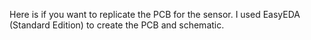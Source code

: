 Here is if you want to replicate the PCB for the sensor. I used EasyEDA (Standard Edition) to create the PCB and schematic. 
